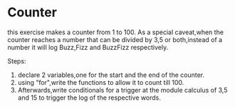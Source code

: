 # Counter

this exercise makes a counter from 1 to 100.
As a special caveat,when the counter reaches a number
that can be divided by 3,5 or both,instead of a 
number it will log Buzz,Fizz and BuzzFizz respectively.

Steps:
 1. declare 2 variables,one for the start and the end of the counter.
 2. using "for",write the functions to allow it to count till 100.
 3. Afterwards,write conditionals for a trigger at the module calculus of 3,5 and 15
    to trigger the log of the respective words.